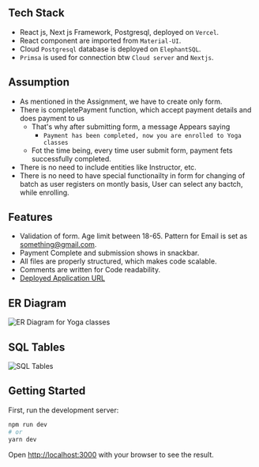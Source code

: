 ## Tech Stack
-  React js, Next js Framework, Postgresql, deployed on `Vercel`.
-  React component are imported from `Material-UI`.
-  Cloud `Postgresql` database is deployed on `ElephantSQL`.
-  `Primsa` is used for connection btw `Cloud server` and `Nextjs`.

## Assumption
-  As mentioned in the Assignment, we have to create only form.
-  There is completePayment function, which accept payment details and does payment to us
   - That's why after submitting form, a message Appears saying
      -  `Payment has been completed, now you are enrolled to Yoga classes`
   -  Fot the time being, every time user submit form, payment fets successfully completed.
-  There is no need to include entities like Instructor, etc.
-  There is no need to have special functionailty in form for changing of batch as user registers on    montly basis, User can select any bactch, while enrolling.


## Features
-  Validation of form.
      Age limit between 18-65.
 Pattern for Email is set as something@gmail.com.
-  Payment Complete and submission shows in snackbar.
-  All files are properly structured, which makes code scalable.
-  Comments are  written for Code readability.
- [Deployed Application URL](https://yoga-bootcamp.vercel.app/form)

## ER Diagram
![ER Diagram for Yoga classes](https://user-images.githubusercontent.com/56669314/207396904-4515bbf4-94ea-4d4a-bc1e-2f14b5ecb322.jpeg)

## SQL Tables
![SQL Tables](https://user-images.githubusercontent.com/56669314/207396743-52bfa611-3258-4b77-ac13-eb254a1a9eef.jpeg)

## Getting Started

First, run the development server:

```bash
npm run dev
# or
yarn dev
```

Open [http://localhost:3000](http://localhost:3000) with your browser to see the result.
